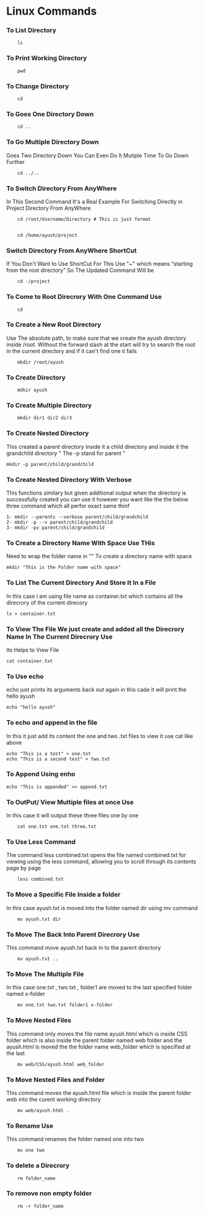 
# Linux  Commands

### To List Directory

        ls

### To Print Working Directory

        pwd

### To Change Directory

        cd 


### To Goes One Directory Down

        cd .. 

### To Go Multiple Directory Down
Goes Two Directory Down You Can Even Do It Mutiple Time To Go Down Further

        cd ../.. 

### To Switch Directory From AnyWhere 
In This Second Command It's a Real Example For Switching Directly in Project Directory From AnyWhere
     
        cd /root/Username/Directory # This is just format


        cd /home/ayush/project 

### Switch Directory From AnyWhere ShortCut
If You Don't Want to Use ShortCut For This Use "~" which means “starting from the root directory” So The Updated Command Will be 

        cd -/project 

### To Come to Root Direcrory With One Command Use

        cd 


### To Create a New Root Directory 
Use The absolute path, to make sure that we create the ayush directory inside /root. Without the forward slash at the start will try to search the root in the current directory and if it can't find one it fails
 
        mkdir /root/ayush
    
### To Create Directory

        mdkir ayush

### To Create Multiple Directory

        mkdir dir1 dir2 dir3

### To Create Nested Directory
This created a parent directory inside it a child directory and inside it the grandchild directory 
" The -p stand for parent "
 
    mkdir -p parent/child/grandchild

### To Create Nested Directory With Verbose

This functions similary but given additional output when the directory is successfully created you can use it however you want like the the below three command which all perfor exact same thinf

    
    1- mkdir --parents --verbose parent/child/grandchild
    2- mkdir -p --v parent/child/grandchild
    3- mkdir -pv parent/child/grandchild


### To Create a Directory Name With Space Use THis 

Need to wrap the folder name in "" To create a directory name with space

    mkdir "This is the Folder name with space"

### To List The Current Directory And Store It In a File 

In this case i am using file name as container.txt which contains all the direcrory of the current direcory

    ls > container.txt


### To View The File We just create and added all the Direcrory Name In The Current Direcrory Use
Its Helps to View File

    cat container.txt 

### To Use echo
echo just prints its arguments back out again in this cade it will print the hello ayush 

    echo "hello ayush"


### To echo and append in the file
In this it just add its content the one and two .txt files to view it use cat like above

    echo "This is a test" > one.txt
    echo "This is a second test" > two.txt

### To Append Using enho
  

    echo "This is appended" >> append.txt


### To OutPut/ View Multiple files at once Use
In this case it will output these three files one by one 

        cat one.txt one.txt three.txt

### To Use Less Command
The command less combined.txt opens the file named combined.txt for viewing using the less command, allowing you to scroll through its contents page by page

        less combined.txt


### To Move a Specific File Inside a folder 
In this case ayush.txt is moved into the folder named dir using mv command 

        mv ayush.txt dir

### To Move The Back Into Parent Direcrory Use
This command move ayush.txt back in to the parent directory

        mv ayush.txt ..

### To Move The Multiple File 
In this case one.txt , two.txt , folder1 are moved to the last specified folder named x-folder 

        mv one.txt two.txt folder1 x-folder

### To Move Nested Files 
This command only moves the file name ayush.html which is inside CSS folder which is also inside the parent folder named web folder and the ayush.html is moved the the folder name web_folder which is specified at the last

        mv web/CSS/ayush.html web_folder
    

### To Move Nested Files and Folder 
This command moves the ayush.html file which is inside the parent folder web into the curent working directory

        mv web/ayush.html .

### To Rename Use 
This command renames the folder named one into two

        mv one two 

### To delete a Direcrory

        rm folder_name

### To remove non empty folder 

        rm -r folder_name

        
